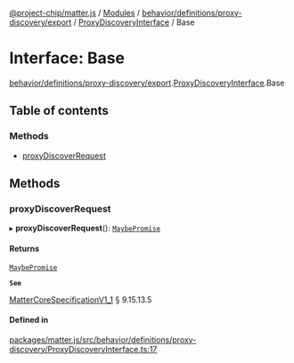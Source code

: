 [@project-chip/matter.js](../README.md) / [Modules](../modules.md) / [behavior/definitions/proxy-discovery/export](../modules/behavior_definitions_proxy_discovery_export.md) / [ProxyDiscoveryInterface](../modules/behavior_definitions_proxy_discovery_export.ProxyDiscoveryInterface.md) / Base

# Interface: Base

[behavior/definitions/proxy-discovery/export](../modules/behavior_definitions_proxy_discovery_export.md).[ProxyDiscoveryInterface](../modules/behavior_definitions_proxy_discovery_export.ProxyDiscoveryInterface.md).Base

## Table of contents

### Methods

- [proxyDiscoverRequest](behavior_definitions_proxy_discovery_export.ProxyDiscoveryInterface.Base.md#proxydiscoverrequest)

## Methods

### proxyDiscoverRequest

▸ **proxyDiscoverRequest**(): [`MaybePromise`](../modules/util_export.md#maybepromise)

#### Returns

[`MaybePromise`](../modules/util_export.md#maybepromise)

**`See`**

[MatterCoreSpecificationV1_1](spec_export.MatterCoreSpecificationV1_1.md) § 9.15.13.5

#### Defined in

[packages/matter.js/src/behavior/definitions/proxy-discovery/ProxyDiscoveryInterface.ts:17](https://github.com/project-chip/matter.js/blob/3adaded6/packages/matter.js/src/behavior/definitions/proxy-discovery/ProxyDiscoveryInterface.ts#L17)
